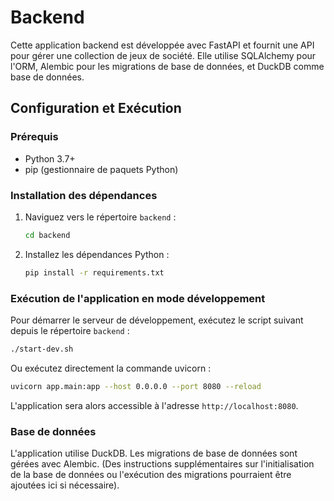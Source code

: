 # Backend

Cette application backend est développée avec FastAPI et fournit une API pour gérer une collection de jeux de société. Elle utilise SQLAlchemy pour l'ORM, Alembic pour les migrations de base de données, et DuckDB comme base de données.

## Configuration et Exécution

### Prérequis

- Python 3.7+
- pip (gestionnaire de paquets Python)

### Installation des dépendances

1. Naviguez vers le répertoire `backend` :
   ```bash
   cd backend
   ```
2. Installez les dépendances Python :
   ```bash
   pip install -r requirements.txt
   ```

### Exécution de l'application en mode développement

Pour démarrer le serveur de développement, exécutez le script suivant depuis le répertoire `backend` :

```bash
./start-dev.sh
```

Ou exécutez directement la commande uvicorn :

```bash
uvicorn app.main:app --host 0.0.0.0 --port 8080 --reload
```

L'application sera alors accessible à l'adresse `http://localhost:8080`.

### Base de données

L'application utilise DuckDB. Les migrations de base de données sont gérées avec Alembic.
(Des instructions supplémentaires sur l'initialisation de la base de données ou l'exécution des migrations pourraient être ajoutées ici si nécessaire).
